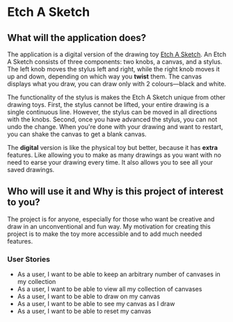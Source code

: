 # Etch A Sketch

## What will the application does?

The application is a digital version of the drawing toy [Etch A Sketch](https://en.wikipedia.org/wiki/Etch_A_Sketch). An Etch A Sketch consists of three components: two knobs, a canvas, and a stylus. The left knob moves the stylus left and right, while the right knob moves it up and down, depending on which way you **twist** them. The canvas displays what you draw, you can draw only with 2 colours—black and white. 

The functionality of the stylus is makes the Etch A Sketch unique from other drawing toys. First, the stylus cannot be lifted, your entire drawing is a single continuous line. However, the stylus can be moved in all directions with the knobs. Second, once you have advanced the stylus, you can not undo the change. When you're done with your drawing and want to restart, you can shake the canvas to get a blank canvas. 

The **digital** version is like the physical toy but better, because it has **extra** features. Like allowing you to make as many drawings as you want with no need to earse your drawing every time. It also allows you to see all your saved drawings. 

## Who will use it and Why is this project of interest to you?

The project is for anyone, especially for those who want be creative and draw in an unconventional and fun way. My motivation for creating this project is to make the toy more accessible and to add much needed features.

### User Stories

- As a user, I want to be able to keep an arbitrary number of canvases in my collection
- As a user, I want to be able to view all my collection of canvases
- As a user, I want to be able to draw on my canvas
- As a user, I want to be able to see my canvas as I draw
- As a user, I want to be able to reset my canvas